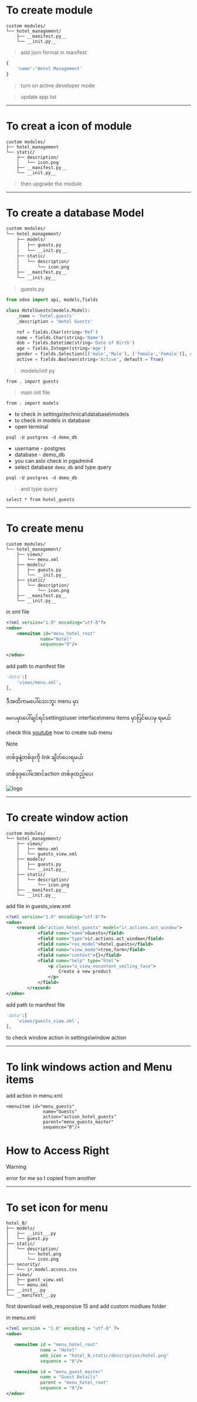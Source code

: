 # To create module

```
custom modules/
└── hotel_management/
    ├── __manifest.py__
    └── __init.py__
```
> add json format in manifest

```python
{
    'name':'Hotel Management'
}
```

> turn on active developer mode

> update app list

------------


# To creat a icon of module 
```
custom modules/
├── hotel_management
└── static/
    ├── description/
    │   └── icon.png
    ├── __manifest.py__
    └── __init.py__
```
> then upgrade the module


------------


# To create a database Model
```sh
custom modules/
└── hotel_management/
    ├── models/
    │   ├── guests.py
    │   └── __init.py__
    ├── static/
    │   └── description/
    │       └── icon.png
    ├── __manifest.py__
    └── __init.py__
```
>guests.py

```python
from odoo import api, models,fields

class HotelGuests(models.Model):
    _name = 'hotel.guests'
    _description = 'Hotel Guests'

    ref = fields.Char(string='Ref')
    name = fields.Char(string='Name')
    dob = fields.Datetime(string='Date of Birth')
    age = fields.Integer(string='Age')
    gender = fields.Selection([('male','Male'), ('female','Female')], string='Gender')
    active = fields.Boolean(string='Active', default = True)
```
>models/init py

```
from . import guests
```

>main init file

```
from . import models
```
- to check in settings\technical\database\models
- to check in models in database
- open terminal

```
psql -U postgres -d demo_db
```
- username - postgres
- database - demo_db
- you can aslo check in pgadmin4
- select database `demo_db` and type query 

```
psql -U postgres -d demo_db
```

>and type query

```
select * from hotel_guests
```

------------


# To create menu
```
custom modules/
└── hotel_management/
    ├── views/
    │   └── menu.xml
    ├── models/
    │   ├── guests.py
    │   └── __init.py__
    ├── static/
    │   └── description/
    │       └── icon.png
    ├── __manifest.py__
    └── __init.py__
```    
in xml file 
```xml
<?xml version="1.0" encoding="utf-8"?>
<odoo>
    <menuitem id="menu_hotel_root"
             name="Hotel"
             sequence="0"/>

</odoo>
```
add path to manifest file
```python
'data':[  
    'views/menu.xml',  
],
```

ဒီအထိကမပေါ်သေးဘူး  menu မှာ 

`menu`မှာပေါ်ချင်ရင်settings\user interface\menu items မှာပြင်ပေးမှ ရမယ်

check this [youtube](https://www.youtube.com/watch?v=jdsP7RQ-8Hs&list=PLqRRLx0cl0hoZM788LH5M8q7KhiXPyuVU&index=7) how to create sub menu


>[!NOTE]
>တစ်ခုနဲ့တစ်ခုကို link ချိတ်ပေးရမယ်
>
>တစ်ခုခုပေါ်အောင်action တစ်ခုထည့်ပေး

![logo](https://github.com/Khangurai/odoo_Tuto2024/blob/main/assests/1.png)

------------


# To create window action 

```
custom modules/
└── hotel_management/
    ├── views/
    │   ├── menu.xml
    │   └── guests_view.xml
    ├── models/
    │   ├── guests.py
    │   └── __init.py__
    ├── static/
    │   └── description/
    │       └── icon.png
    ├── __manifest.py__
    └── __init.py__
```
add file in guests_view.xml
```xml
<?xml version="1.0" encoding="utf-8"?>
<odoo>
    <record id="action_hotel_guests" model="ir.actions.act_window">
            <field name="name">Guests</field>
            <field name="type">ir.actions.act_window</field>
            <field name="res_model">hotel.guests</field>
            <field name="view_mode">tree,form</field>
            <field name="context">{}</field>
            <field name="help" type="html">
                <p class="o_view_nocontent_smiling_face">
                    Create a new product
                </p>
            </field>
        </record>
</odoo>
```
add path to manifest file
```python
'data':[  
    'views/guests_view.xml',  
],
```
to check window action in settings\window action

------------


# To link windows action and Menu items
add action in menu.xml
```
<menuitem id="menu_guests"
              name="Guests"
              action="action_hotel_guests"
              parent="menu_guests_master"
              sequence="0"/>
```
# How to Access Right

> [!WARNING]
>error for me so I copied from another

------------

# To set icon for menu
```
hotel_B/
├── models/
│   ├── __init__.py
│   └── guest.py
├── static/
│   └── description/
│       └── hotel.png
│       └── icon.png
├── security/
│   └── ir.model.access.csv
├── views/
│   ├── guest_view.xml
│   └── menu.xml
├── __init__.py
└── __manifest__.py
```

first download web_responsive 15
and add custom modlues folder 


in menu.xml
```xml
<?xml version = "1.0" encoding = "utf-8" ?>
<odoo>

   <menuitem id = "menu_hotel_root"
             name = "Hotel"
             web_icon = "hotel_B,static/description/hotel.png"
             sequence = "0"/>

   <menuitem id = "menu_guest_master"
             name = "Guest Details"
             parent = "menu_hotel_root"
             sequence = "0"/>
</odoo>
```

